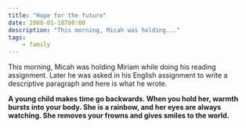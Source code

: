 ```yaml
---
title: "Hope for the future"
date: 2008-01-18T00:00
description: "This morning, Micah was holding..."
tags: 
    - family
---
```


This morning, Micah was holding Miriam while doing his reading assignment. Later he was asked in his English assignment to write a descriptive paragraph and here is what he wrote.

**A young child makes time go backwards. When you hold her, warmth bursts into your body. She is a rainbow, and her eyes are always watching. She removes your frowns and gives smiles to the world.**


